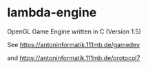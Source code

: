 # lambda-engine
OpenGL Game Engine written in C (Version 1.5)

See https://antoninformatik.111mb.de/gamedev

and https://antoninformatik.111mb.de/protocol7
